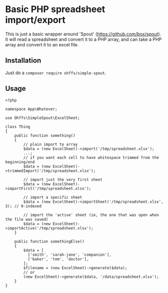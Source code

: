 # Basic PHP spreadsheet import/export

This is just a basic wrapper around 'Spout' (https://github.com/box/spout). It will read a spreadsheet
and convert it to a PHP array, and can take a PHP array and convert it to an excel file.

## Installation

Just do a `composer require ohffs/simple-spout`.

## Usage

```
<?php

namespace App\Whatever;

use Ohffs\SimpleSpout\ExcelSheet;

class Thing
{
    public function something()
    {
	    // plain import to array
        $data = (new ExcelSheet)->import('/tmp/spreadsheet.xlsx');
        ...;
	    // if you want each cell to have whitespace trimmed from the beginning/end
	    $data = (new ExcelSheet)->trimmedImport('/tmp/spreadsheet.xlsx');

        // import just the very first sheet
        $data = (new ExcelSheet)->importFirst('/tmp/spreadsheet.xlsx');

        // import a specific sheet
        $data = (new ExcelSheet)->importSheet('/tmp/spreadsheet.xlsx', 3); // 0-indexed

        // import the 'active' sheet (ie, the one that was open when the file was saved)
        $data = (new ExcelSheet)->importActive('/tmp/spreadsheet.xlsx');
    }

    public function somethingElse()
    {
        $data = [
          ['smith', 'sarah-jane', 'companion'],
          ['baker', 'tom', 'doctor'],
        ];
        $filename = (new ExcelSheet)->generate($data);
        // or
        (new ExcelSheet)->generate($data, '/data/spreadsheet.xlsx');
    }
}
```
